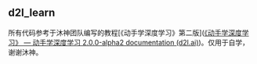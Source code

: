 ## d2l_learn

所有代码参考于沐神团队编写的教程[《动手学深度学习》第二版]([《动手学深度学习》 — 动手学深度学习 2.0.0-alpha2 documentation (d2l.ai)](https://zh-v2.d2l.ai/index.html))。仅用于自学，谢谢沐神。

